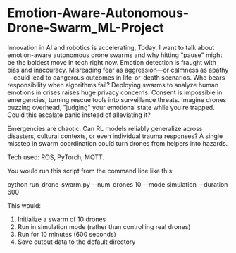 # Emotion-Aware-Autonomous-Drone-Swarm_ML-Project

Innovation in AI and robotics is accelerating, Today, I want to talk about emotion-aware autonomous drone swarms and why hitting "pause" might be the boldest move in tech right now.
Emotion detection is fraught with bias and inaccuracy. Misreading fear as aggression—or calmness as apathy—could lead to dangerous outcomes in life-or-death scenarios.
Who bears responsibility when algorithms fail?
Deploying swarms to analyze human emotions in crises raises huge privacy concerns. Consent is impossible in emergencies, turning rescue tools into surveillance threats.
Imagine drones buzzing overhead, "judging" your emotional state while you’re trapped. Could this escalate panic instead of alleviating it?

Emergencies are chaotic. Can RL models reliably generalize across disasters, cultural contexts, or even individual trauma responses?
A single misstep in swarm coordination could turn drones from helpers into hazards.

Tech used: 
ROS, PyTorch, MQTT.


You would run this script from the command line like this:

python run_drone_swarm.py --num_drones 10 --mode simulation --duration 600

This would:
1. Initialize a swarm of 10 drones
2. Run in simulation mode (rather than controlling real drones)
3. Run for 10 minutes (600 seconds)
4. Save output data to the default directory




